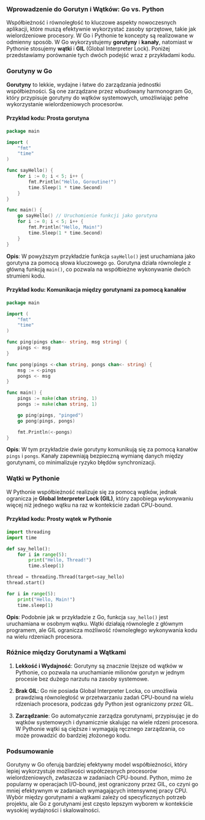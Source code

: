### Wprowadzenie do Gorutyn i Wątków: Go vs. Python

Współbieżność i równoległość to kluczowe aspekty nowoczesnych aplikacji, które muszą efektywnie wykorzystać zasoby sprzętowe, takie jak wielordzeniowe procesory. W Go i Pythonie te koncepty są realizowane w odmienny sposób. W Go wykorzystujemy **gorutyny** i **kanały**, natomiast w Pythonie stosujemy **wątki** i **GIL** (Global Interpreter Lock). Poniżej przedstawiamy porównanie tych dwóch podejść wraz z przykładami kodu.

### Gorutyny w Go

**Gorutyny** to lekkie, wydajne i łatwe do zarządzania jednostki współbieżności. Są one zarządzane przez wbudowany harmonogram Go, który przypisuje gorutyny do wątków systemowych, umożliwiając pełne wykorzystanie wielordzeniowych procesorów.

#### Przykład kodu: Prosta gorutyna
```go
package main

import (
	"fmt"
	"time"
)

func sayHello() {
	for i := 0; i < 5; i++ {
		fmt.Println("Hello, Goroutine!")
		time.Sleep(1 * time.Second)
	}
}

func main() {
	go sayHello() // Uruchomienie funkcji jako gorutyna
	for i := 0; i < 5; i++ {
		fmt.Println("Hello, Main!")
		time.Sleep(1 * time.Second)
	}
}
```

**Opis**: W powyższym przykładzie funkcja `sayHello()` jest uruchamiana jako gorutyna za pomocą słowa kluczowego `go`. Gorutyna działa równolegle z główną funkcją `main()`, co pozwala na współbieżne wykonywanie dwóch strumieni kodu.

#### Przykład kodu: Komunikacja między gorutynami za pomocą kanałów
```go
package main

import (
	"fmt"
	"time"
)

func ping(pings chan<- string, msg string) {
	pings <- msg
}

func pong(pings <-chan string, pongs chan<- string) {
	msg := <-pings
	pongs <- msg
}

func main() {
	pings := make(chan string, 1)
	pongs := make(chan string, 1)

	go ping(pings, "pinged")
	go pong(pings, pongs)

	fmt.Println(<-pongs)
}
```

**Opis**: W tym przykładzie dwie gorutyny komunikują się za pomocą kanałów `pings` i `pongs`. Kanały zapewniają bezpieczną wymianę danych między gorutynami, co minimalizuje ryzyko błędów synchronizacji.

### Wątki w Pythonie

W Pythonie współbieżność realizuje się za pomocą wątków, jednak ogranicza je **Global Interpreter Lock (GIL)**, który zapobiega wykonywaniu więcej niż jednego wątku na raz w kontekście zadań CPU-bound.

#### Przykład kodu: Prosty wątek w Pythonie
```python
import threading
import time

def say_hello():
    for i in range(5):
        print("Hello, Thread!")
        time.sleep(1)

thread = threading.Thread(target=say_hello)
thread.start()

for i in range(5):
    print("Hello, Main!")
    time.sleep(1)
```

**Opis**: Podobnie jak w przykładzie z Go, funkcja `say_hello()` jest uruchamiana w osobnym wątku. Wątki działają równolegle z głównym programem, ale GIL ogranicza możliwość równoległego wykonywania kodu na wielu rdzeniach procesora.

### Różnice między Gorutynami a Wątkami

1. **Lekkość i Wydajność**: Gorutyny są znacznie lżejsze od wątków w Pythonie, co pozwala na uruchamianie milionów gorutyn w jednym procesie bez dużego narzutu na zasoby systemowe.
   
2. **Brak GIL**: Go nie posiada Global Interpreter Locka, co umożliwia prawdziwą równoległość w przetwarzaniu zadań CPU-bound na wielu rdzeniach procesora, podczas gdy Python jest ograniczony przez GIL.

3. **Zarządzanie**: Go automatycznie zarządza gorutynami, przypisując je do wątków systemowych i dynamicznie skalując na wiele rdzeni procesora. W Pythonie wątki są cięższe i wymagają ręcznego zarządzania, co może prowadzić do bardziej złożonego kodu.

### Podsumowanie

Gorutyny w Go oferują bardziej efektywny model współbieżności, który lepiej wykorzystuje możliwości współczesnych procesorów wielordzeniowych, zwłaszcza w zadaniach CPU-bound. Python, mimo że popularny w operacjach I/O-bound, jest ograniczony przez GIL, co czyni go mniej efektywnym w zadaniach wymagających intensywnej pracy CPU. Wybór między gorutynami a wątkami zależy od specyficznych potrzeb projektu, ale Go z gorutynami jest często lepszym wyborem w kontekście wysokiej wydajności i skalowalności.